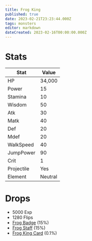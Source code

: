 ```yaml
---
title: Frog King
published: true
date: 2023-02-21T23:23:44.000Z
tags: monsters
editor: markdown
dateCreated: 2023-02-16T00:00:00.000Z
---
```


# Stats
|Stat|Value|
|-|-|
|HP|34,000|
|Power|15|
|Stamina|10|
|Wisdom|50|
|Atk|30|
|Matk|40|
|Def|20|
|Mdef|20|
|WalkSpeed|40|
|JumpPower|90|
|Crit|1|
|Projectile|Yes|
|Element|Neutral|

# Drops
 * 5000 Exp
 * 1280 Flips
 * [Frog Badge](/items/frog-badge.md) (15%)
 * [Frog Staff](/items/frog-staff.md) (15%)
 * [Frog King Card](/items/frog-king-card.md) (0.1%)
